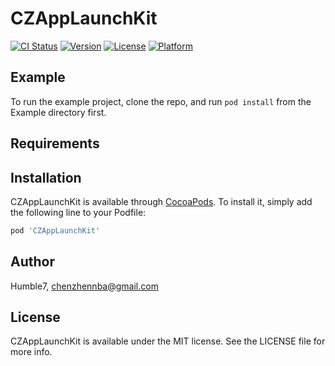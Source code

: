 # CZAppLaunchKit

[![CI Status](https://img.shields.io/travis/Humble7/CZAppLaunchKit.svg?style=flat)](https://travis-ci.org/Humble7/CZAppLaunchKit)
[![Version](https://img.shields.io/cocoapods/v/CZAppLaunchKit.svg?style=flat)](https://cocoapods.org/pods/CZAppLaunchKit)
[![License](https://img.shields.io/cocoapods/l/CZAppLaunchKit.svg?style=flat)](https://cocoapods.org/pods/CZAppLaunchKit)
[![Platform](https://img.shields.io/cocoapods/p/CZAppLaunchKit.svg?style=flat)](https://cocoapods.org/pods/CZAppLaunchKit)

## Example

To run the example project, clone the repo, and run `pod install` from the Example directory first.

## Requirements

## Installation

CZAppLaunchKit is available through [CocoaPods](https://cocoapods.org). To install
it, simply add the following line to your Podfile:

```ruby
pod 'CZAppLaunchKit'
```

## Author

Humble7, chenzhennba@gmail.com

## License

CZAppLaunchKit is available under the MIT license. See the LICENSE file for more info.

